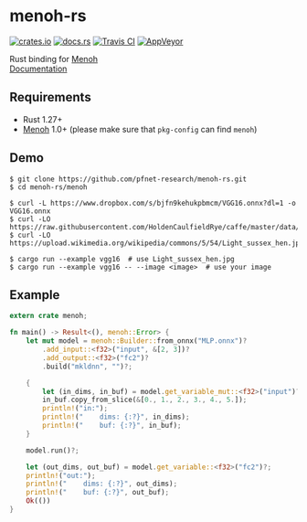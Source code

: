 # menoh-rs

[![crates.io](https://img.shields.io/crates/v/menoh.svg)](https://crates.io/crates/menoh)
[![docs.rs](https://docs.rs/menoh/badge.svg)](https://docs.rs/menoh)
[![Travis CI](https://travis-ci.org/pfnet-research/menoh-rs.svg?branch=master)](https://travis-ci.org/pfnet-research/menoh-rs)
[![AppVeyor](https://ci.appveyor.com/api/projects/status/3btlg4uqa5pm6mfb/branch/master?svg=true)](https://ci.appveyor.com/project/Hakuyume/menoh-rs/branch/master)

Rust binding for [Menoh](https://github.com/pfnet-research/menoh)  
[Documentation](https://docs.rs/menoh)

## Requirements
- Rust 1.27+
- [Menoh](https://github.com/pfnet-research/menoh) 1.0+
  (please make sure that `pkg-config` can find `menoh`)

## Demo

```
$ git clone https://github.com/pfnet-research/menoh-rs.git
$ cd menoh-rs/menoh

$ curl -L https://www.dropbox.com/s/bjfn9kehukpbmcm/VGG16.onnx?dl=1 -o VGG16.onnx
$ curl -LO https://raw.githubusercontent.com/HoldenCaulfieldRye/caffe/master/data/ilsvrc12/synset_words.txt
$ curl -LO https://upload.wikimedia.org/wikipedia/commons/5/54/Light_sussex_hen.jpg

$ cargo run --example vgg16  # use Light_sussex_hen.jpg
$ cargo run --example vgg16 -- --image <image>  # use your image
```

## Example

```rust
extern crate menoh;

fn main() -> Result<(), menoh::Error> {
    let mut model = menoh::Builder::from_onnx("MLP.onnx")?
        .add_input::<f32>("input", &[2, 3])?
        .add_output::<f32>("fc2")?
        .build("mkldnn", "")?;

    {
        let (in_dims, in_buf) = model.get_variable_mut::<f32>("input")?;
        in_buf.copy_from_slice(&[0., 1., 2., 3., 4., 5.]);
        println!("in:");
        println!("    dims: {:?}", in_dims);
        println!("    buf: {:?}", in_buf);
    }

    model.run()?;

    let (out_dims, out_buf) = model.get_variable::<f32>("fc2")?;
    println!("out:");
    println!("    dims: {:?}", out_dims);
    println!("    buf: {:?}", out_buf);
    Ok(())
}
```
